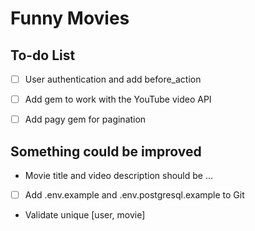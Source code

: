 # Funny Movies


## To-do List
- [ ] User authentication and add before_action
- [ ] Add gem to work with the YouTube video API
- [ ] Add pagy gem for pagination


## Something could be improved
- Movie title and video description should be ...

- [ ] Add .env.example and .env.postgresql.example to Git
- Validate unique [user, movie]

